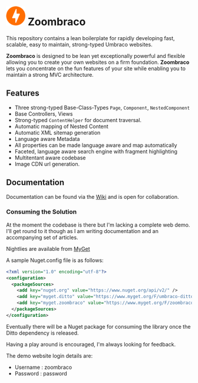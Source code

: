 # <img src="build/assets/logo/zoombraco-64.png" width="52" height="52"/> Zoombraco

This repository contains a lean boilerplate for rapidly developing fast, scalable, easy to maintain, strong-typed Umbraco websites. 



**Zoombraco** is designed to be lean yet exceptionally powerful and flexible allowing you to create your own websites on a firm foundation. **Zoombraco** lets you concentrate on the fun features of your site while enabling you to maintain a strong MVC architecture.

## Features

 - Three strong-typed Base-Class-Types `Page`, `Component`, `NestedComponent`
 - Base Controllers, Views
 - Strong-typed `ContentHelper` for document traversal.
 - Automatic mapping of Nested Content
 - Automatic XML sitemap generation
 - Language aware Metadata
 - All properties can be made language aware and map automatically
 - Faceted, language aware search engine with fragment highlighting
 - Multitentant aware codebase
 - Image CDN url generation.

## Documentation

Documentation can be found via the [Wiki](https://github.com/JimBobSquarePants/Zoombraco/wiki) and is open for collaboration.

### Consuming the Solution

At the moment the codebase is there but I'm lacking a complete web demo. I'll get round to it though as I am writing documentation and an accompanying set of articles.

Nightlies are available from [MyGet](https://www.myget.org/gallery/zoombraco)

A sample Nuget.config file is as follows:

```xml
<?xml version="1.0" encoding="utf-8"?>
<configuration>
  <packageSources>
    <add key="nuget.org" value="https://www.nuget.org/api/v2/" />
    <add key="myget.ditto" value="https://www.myget.org/F/umbraco-ditto/" />
    <add key="myget.zoombraco" value="https://www.myget.org/F/zoombraco/"/>
  </packageSources>
</configuration>
```

Eventually there will be a Nuget package for consuming the library once the Ditto dependency is released.

Having a play around is encouraged, I'm always looking for feedback.

The demo website login details are:
 - Username : zoombraco
 - Password : password
